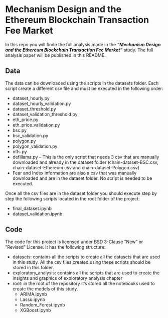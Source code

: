# Mechanism Design and the Ethereum Blockchain Transaction Fee Market

In this repo you will finde the full analysis made in the ___"Mechanism Design and the Ethereum Blockchain Transaction Fee Market"___ study. The full analysis paper will be published in this README.

## Data
The data can be downloaded using the scripts in the datasets folder. Each script create a different csv file and must be executed in the following order:
- dataset_hourly.py
- dataset_hourly_validation.py
- dataset_threshold.py
- dataset_validation_threshold.py
- eth_price.py
- eth_price_validation.py
- bsc.py
- bsc_validation.py
- polygon.py
- polygon_validation.py
- nfts.py
- defillama.py – This is the only script that needs 3 csv that are manually downloaded and already in the dataset folder (chain-dataset-BSC.csv, chain-dataset-Ethereum.csv and chain-dataset-Polygon.csv)
- Fear and Index information are also a csv that was manually downloaded and are in the dataset folder. No script is needed to be executed.

Once all the csv files are in the dataset folder you should execute step by step the following scripts located in the root folder of the project:
- final_dataset.ipynb
- dataset_validation.ipynb 


## Code
The code for this project is licensed under BSD 3-Clause ”New” or ”Revised” License. It has the following structure: 

* datasets: contains all the scripts to create all the datasets that are used in this study. All the csv files created using these scripts should be stored in this folder.
* exploratory_analysis: contains all the scripts that are used to create the insights and graphics of exploratory analysis chapter
* root: in the root of the repository it’s stored all the notebooks used to create the models of this study.
    - ARIMA.ipynb
    - Lasso.ipynb
    - Random_Forest.ipynb
    - XGBoost.ipynb


